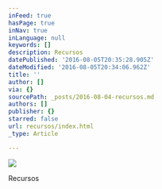 ```yaml
---
inFeed: true
hasPage: true
inNav: true
inLanguage: null
keywords: []
description: Recursos
datePublished: '2016-08-05T20:35:28.905Z'
dateModified: '2016-08-05T20:34:06.962Z'
title: ''
author: []
via: {}
sourcePath: _posts/2016-08-04-recursos.md
authors: []
publisher: {}
starred: false
url: recursos/index.html
_type: Article

---
```

![](https://the-grid-user-content.s3-us-west-2.amazonaws.com/756f6f32-30a7-499d-bff3-ddf36b3507a3.jpg)

Recursos